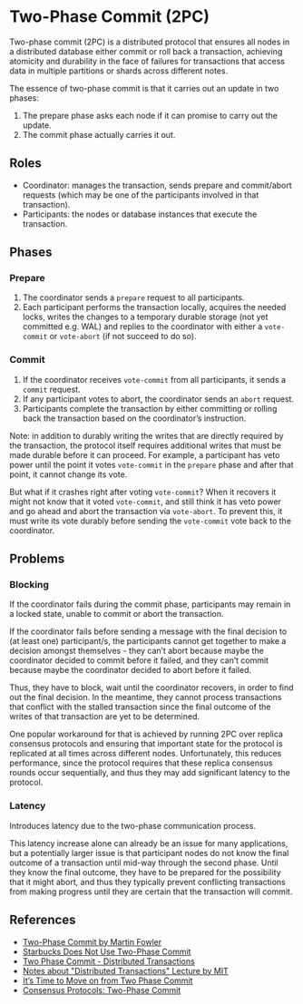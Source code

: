 # Two-Phase Commit (2PC)

Two-phase commit (2PC) is a distributed protocol that ensures all nodes in a distributed database either commit or roll back a transaction, achieving atomicity and durability in the face of failures for transactions that access data in multiple partitions or shards across different notes.

The essence of two-phase commit is that it carries out an update in two phases:

1. The prepare phase asks each node if it can promise to carry out the update.
2. The commit phase actually carries it out.

## Roles

- Coordinator: manages the transaction, sends prepare and commit/abort requests (which may be one of the participants involved in that transaction).
- Participants: the nodes or database instances that execute the transaction.

## Phases

### Prepare

1. The coordinator sends a `prepare` request to all participants.
2. Each participant performs the transaction locally, acquires the needed locks, writes the changes to a temporary durable storage (not yet committed e.g. WAL) and replies to the coordinator with either a `vote-commit` or `vote-abort` (if not succeed to do so).

### Commit

1. If the coordinator receives `vote-commit` from all participants, it sends a `commit` request.
2. If any participant votes to abort, the coordinator sends an `abort` request.
3. Participants complete the transaction by either committing or rolling back the transaction based on the coordinator’s instruction.

Note: in addition to durably writing the writes that are directly required by the transaction, the protocol itself requires additional writes that must be made durable before it can proceed. For example, a participant has veto power until the point it votes `vote-commit` in the `prepare` phase and after that point, it cannot change its vote.

But what if it crashes right after voting `vote-commit`? When it recovers it might not know that it voted `vote-commit`, and still think it has veto power and go ahead and abort the transaction via `vote-abort`. To prevent this, it must write its vote durably before sending the `vote-commit` vote back to the coordinator.

## Problems

### Blocking

If the coordinator fails during the commit phase, participants may remain in a locked state, unable to commit or abort the transaction.

If the coordinator fails before sending a message with the final decision to (at least one) participant/s, the participants cannot get together to make a decision amongst themselves - they can’t abort because maybe the coordinator decided to commit before it failed, and they can’t commit because maybe the coordinator decided to abort before it failed.

Thus, they have to block, wait until the coordinator recovers, in order to find out the final decision. In the meantime, they cannot process transactions that conflict with the stalled transaction since the final outcome of the writes of that transaction are yet to be determined.

One popular workaround for that is achieved by running 2PC over replica consensus protocols and ensuring that important state for the protocol is replicated at all times across different nodes. Unfortunately, this reduces performance, since the protocol requires that these replica consensus rounds occur sequentially, and thus they may add significant latency to the protocol.

### Latency

Introduces latency due to the two-phase communication process.

This latency increase alone can already be an issue for many applications, but a potentially larger issue is that participant nodes do not know the final outcome of a transaction until mid-way through the second phase. Until they know the final outcome, they have to be prepared for the possibility that it might abort, and thus they typically prevent conflicting transactions from making progress until they are certain that the transaction will commit.

## References

- [Two-Phase Commit by Martin Fowler](https://martinfowler.com/articles/patterns-of-distributed-systems/two-phase-commit.html)
- [Starbucks Does Not Use Two-Phase Commit](https://www.enterpriseintegrationpatterns.com/ramblings/18_starbucks.html)
- [Two Phase Commit - Distributed Transactions](https://www.youtube.com/watch?v=7DoT2sTGulc&ab_channel=Jordanhasnolife)
- [Notes about "Distributed Transactions" Lecture by MIT](https://timilearning.com/posts/mit-6.824/lecture-12-distributed-transactions/)
- [It’s Time to Move on from Two Phase Commit](https://dbmsmusings.blogspot.com/2019/01/its-time-to-move-on-from-two-phase.html)
- [Consensus Protocols: Two-Phase Commit](https://www.the-paper-trail.org/post/2008-11-27-consensus-protocols-two-phase-commit/)

